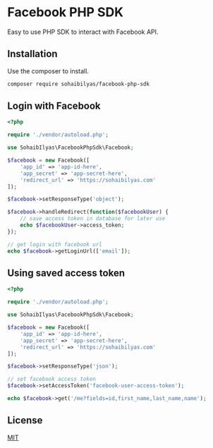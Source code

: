 # Facebook PHP SDK

Easy to use PHP SDK to interact with Facebook API.

## Installation

Use the composer to install.

```bash
composer require sohaibilyas/facebook-php-sdk
```

## Login with Facebook

```php
<?php

require './vendor/autoload.php';

use SohaibIlyas\FacebookPhpSdk\Facebook;

$facebook = new Facebook([
    'app_id' => 'app-id-here',
    'app_secret' => 'app-secret-here',
    'redirect_url' => 'https://sohaibilyas.com'
]);

$facebook->setResponseType('object');

$facebook->handleRedirect(function($facebookUser) {
    // save access token in database for later use
    echo $facebookUser->access_token;
});

// get login with facebook url
echo $facebook->getLoginUrl(['email']);
```

## Using saved access token

```php
<?php

require './vendor/autoload.php';

use SohaibIlyas\FacebookPhpSdk\Facebook;

$facebook = new Facebook([
    'app_id' => 'app-id-here',
    'app_secret' => 'app-secret-here',
    'redirect_url' => 'https://sohaibilyas.com'
]);

$facebook->setResponseType('json');

// set facebook access token
$facebook->setAccessToken('facebook-user-access-token');

echo $facebook->get('/me?fields=id,first_name,last_name,name');
```

## License
[MIT](https://choosealicense.com/licenses/mit/)
